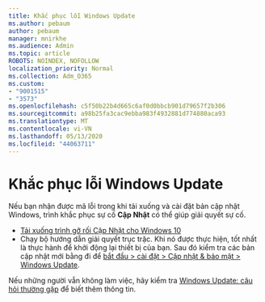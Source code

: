 ```yaml
---
title: Khắc phục lỗi Windows Update
ms.author: pebaum
author: pebaum
manager: mnirkhe
ms.audience: Admin
ms.topic: article
ROBOTS: NOINDEX, NOFOLLOW
localization_priority: Normal
ms.collection: Adm_O365
ms.custom:
- "9001515"
- "3573"
ms.openlocfilehash: c5f50b22b4d665c6af0d0bbcb901d79657f2b306
ms.sourcegitcommit: a98b25fa3cac9ebba983f4932881d774880aca93
ms.translationtype: MT
ms.contentlocale: vi-VN
ms.lasthandoff: 05/13/2020
ms.locfileid: "44063711"
---
```

# <a name="fix-windows-update-errors"></a>Khắc phục lỗi Windows Update

Nếu bạn nhận được mã lỗi trong khi tải xuống và cài đặt bản cập nhật Windows, trình khắc phục sự cố **Cập Nhật** có thể giúp giải quyết sự cố.

- [Tải xuống trình gỡ rối Cập Nhật cho Windows 10](https://support.microsoft.com/help/4027322/windows-update-troubleshooter)
- Chạy bộ hướng dẫn giải quyết trục trặc. Khi nó được thực hiện, tốt nhất là thực hành để khởi động lại thiết bị của bạn. Sau đó kiểm tra các bản cập nhật mới bằng đi để [bắt đầu > cài đặt > Cập nhật & bảo mật > Windows Update](ms-settings:windowsupdate).

Nếu những người vẫn không làm việc, hãy kiểm tra [Windows Update: câu hỏi thường gặp](https://support.microsoft.com/help/12373/windows-update-faq) để biết thêm thông tin.
